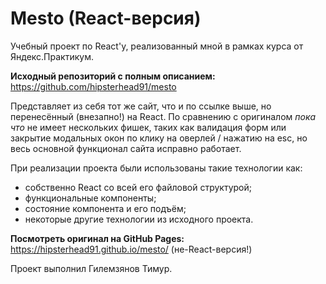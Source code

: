 # Mesto (React-версия)

Учебный проект по React'у, реализованный мной в рамках курса от Яндекс.Практикум.

**Исходный репозиторий с полным описанием:** https://github.com/hipsterhead91/mesto 

Представляет из себя тот же сайт, что и по ссылке выше, но перенесённый (внезапно!) на React. По сравнению с оригиналом *пока что* не имеет нескольких фишек, таких как валидация форм или закрытие модальных окон по клику на оверлей / нажатию на esc, но весь основной функционал сайта исправно работает. 

При реализации проекта были использованы такие технологии как:
* собственно React со всей его файловой структурой;
* функциональные компоненты;
* состояние компонента и его подъём;
* некоторые другие технологии из исходного проекта.

**Посмотреть оригинал на GitHub Pages:** https://hipsterhead91.github.io/mesto/ (не-React-версия!)

Проект выполнил Гилемзянов Тимур.
